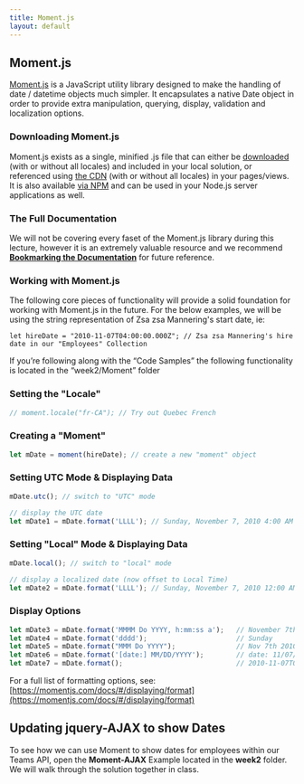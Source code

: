 ```yaml
---
title: Moment.js
layout: default
---
```


## Moment.js

[Moment.js](https://momentjs.com/) is a JavaScript utility library designed to make the handling of date / datetime objects much simpler.  It encapsulates a native Date object in order to provide extra manipulation, querying, display, validation and localization options.

### Downloading Moment.js

Moment.js exists as a single, minified .js file that can either be [downloaded](https://momentjs.com/downloads/moment-with-locales.min.js) (with or without all locales) and included in your local solution, or referenced using [the CDN](https://cdnjs.cloudflare.com/ajax/libs/moment.js/2.18.1/moment-with-locales.min.js) (with or without all locales) in your pages/views. It is also available [via NPM](https://www.npmjs.com/package/moment) and can be used in your Node.js server applications as well.

### The Full Documentation

We will not be covering every faset of the Moment.js library during this lecture, however it is an extremely valuable resource and we recommend [**Bookmarking the Documentation**](https://momentjs.com/docs/) for future reference.

### Working with Moment.js

The following core pieces of functionality will provide a solid foundation for working with Moment.js in the future.  For the below examples, we will be using the string representation of Zsa zsa Mannering's start date, ie:

```
let hireDate = "2010-11-07T04:00:00.000Z"; // Zsa zsa Mannering's hire date in our "Employees" Collection
```

If you’re following along with the “Code Samples” the following functionality is located in the “week2/Moment” folder

### Setting the "Locale"

```js
// moment.locale("fr-CA"); // Try out Quebec French
```

### Creating a "Moment"

```js
let mDate = moment(hireDate); // create a new "moment" object
```

### Setting UTC Mode & Displaying Data

```js
mDate.utc(); // switch to "UTC" mode

// display the UTC date
let mDate1 = mDate.format('LLLL'); // Sunday, November 7, 2010 4:00 AM
```

### Setting "Local" Mode & Displaying Data

```js
mDate.local(); // switch to "local" mode

// display a localized date (now offset to Local Time)
let mDate2 = mDate.format('LLLL'); // Sunday, November 7, 2010 12:00 AM
```

### Display Options

```js
let mDate3 = mDate.format('MMMM Do YYYY, h:mm:ss a');   // November 7th 2010, 12:00:00 am
let mDate4 = mDate.format('dddd');                      // Sunday
let mDate5 = mDate.format("MMM Do YYYY");               // Nov 7th 2010
let mDate6 = mDate.format('[date:] MM/DD/YYYY');        // date: 11/07/2010
let mDate7 = mDate.format();                            // 2010-11-07T00:00:00-04:00
```

For a full list of formatting options, see: [https://momentjs.com/docs/#/displaying/format](https://momentjs.com/docs/#/displaying/format)



## Updating jquery-AJAX to show Dates

To see how we can use Moment to show dates for employees within our Teams API, open the **Moment-AJAX** Example located in the **week2** folder. We will walk through the solution together in class.


